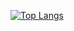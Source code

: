 [![Top Langs](https://github-readme-stats.vercel.app/api/langs_count/?username=xxx-2203&layout=compact)](https://github.com/xxx-2203)
